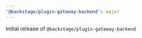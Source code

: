 ```yaml
---
'@backstage/plugin-gateway-backend': major
---
```


Initial release of `@backstage/plugin-gateway-backend`
